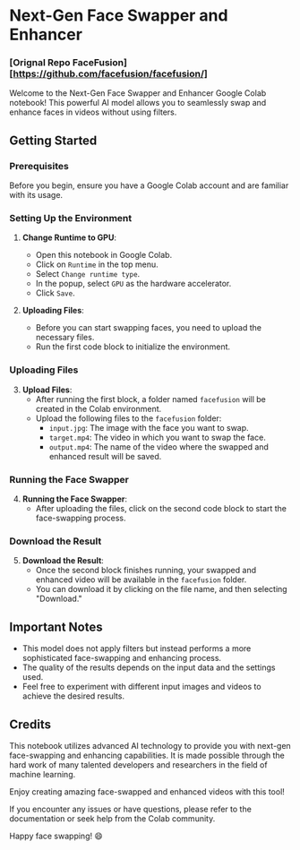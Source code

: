 # Next-Gen Face Swapper and Enhancer

### [Orignal Repo FaceFusion][https://github.com/facefusion/facefusion/]

Welcome to the Next-Gen Face Swapper and Enhancer Google Colab notebook! This powerful AI model allows you to seamlessly swap and enhance faces in videos without using filters.

## Getting Started

### Prerequisites

Before you begin, ensure you have a Google Colab account and are familiar with its usage.

### Setting Up the Environment

1. **Change Runtime to GPU**:
   - Open this notebook in Google Colab.
   - Click on `Runtime` in the top menu.
   - Select `Change runtime type`.
   - In the popup, select `GPU` as the hardware accelerator.
   - Click `Save`.

2. **Uploading Files**:
   - Before you can start swapping faces, you need to upload the necessary files.
   - Run the first code block to initialize the environment.

### Uploading Files

3. **Upload Files**:
   - After running the first block, a folder named `facefusion` will be created in the Colab environment.
   - Upload the following files to the `facefusion` folder:
     - `input.jpg`: The image with the face you want to swap.
     - `target.mp4`: The video in which you want to swap the face.
     - `output.mp4`: The name of the video where the swapped and enhanced result will be saved.

### Running the Face Swapper

4. **Running the Face Swapper**:
   - After uploading the files, click on the second code block to start the face-swapping process.

### Download the Result

5. **Download the Result**:
   - Once the second block finishes running, your swapped and enhanced video will be available in the `facefusion` folder.
   - You can download it by clicking on the file name, and then selecting "Download."

## Important Notes

- This model does not apply filters but instead performs a more sophisticated face-swapping and enhancing process.
- The quality of the results depends on the input data and the settings used.
- Feel free to experiment with different input images and videos to achieve the desired results.

## Credits

This notebook utilizes advanced AI technology to provide you with next-gen face-swapping and enhancing capabilities. It is made possible through the hard work of many talented developers and researchers in the field of machine learning.

Enjoy creating amazing face-swapped and enhanced videos with this tool!

If you encounter any issues or have questions, please refer to the documentation or seek help from the Colab community.

Happy face swapping! 😄
